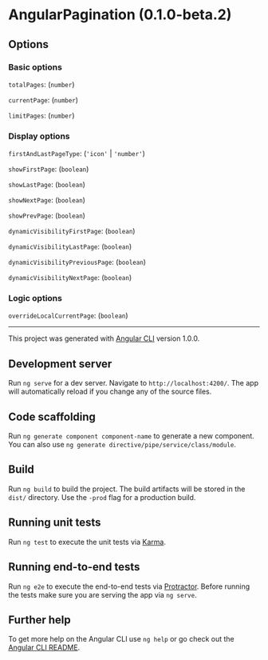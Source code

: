 # AngularPagination (0.1.0-beta.2)

## Options

### Basic options

`totalPages`: (`number`)

`currentPage`: (`number`)

`limitPages`: (`number`)

### Display options

`firstAndLastPageType`: (`'icon'` | `'number'`)

`showFirstPage`: (`boolean`)

`showLastPage`: (`boolean`)

`showNextPage`: (`boolean`)

`showPrevPage`: (`boolean`)

`dynamicVisibilityFirstPage`: (`boolean`)

`dynamicVisibilityLastPage`: (`boolean`)

`dynamicVisibilityPreviousPage`: (`boolean`)

`dynamicVisibilityNextPage`: (`boolean`)

### Logic options

`overrideLocalCurrentPage`: (`boolean`)

---

This project was generated with [Angular CLI](https://github.com/angular/angular-cli) version 1.0.0.

## Development server

Run `ng serve` for a dev server. Navigate to `http://localhost:4200/`. The app will automatically reload if you change any of the source files.

## Code scaffolding

Run `ng generate component component-name` to generate a new component. You can also use `ng generate directive/pipe/service/class/module`.

## Build

Run `ng build` to build the project. The build artifacts will be stored in the `dist/` directory. Use the `-prod` flag for a production build.

## Running unit tests

Run `ng test` to execute the unit tests via [Karma](https://karma-runner.github.io).

## Running end-to-end tests

Run `ng e2e` to execute the end-to-end tests via [Protractor](http://www.protractortest.org/).
Before running the tests make sure you are serving the app via `ng serve`.

## Further help

To get more help on the Angular CLI use `ng help` or go check out the [Angular CLI README](https://github.com/angular/angular-cli/blob/master/README.md).
